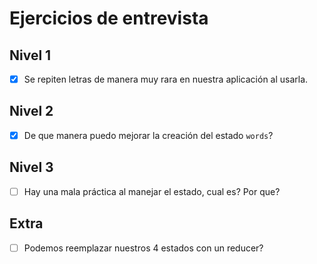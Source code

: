 # Ejercicios de entrevista

## Nivel 1
- [X] Se repiten letras de manera muy rara en nuestra aplicación al usarla.

## Nivel 2
- [X] De que manera puedo mejorar la creación del estado `words`?

## Nivel 3
- [ ] Hay una mala práctica al manejar el estado, cual es? Por que?

## Extra
- [ ] Podemos reemplazar nuestros 4 estados con un reducer?
